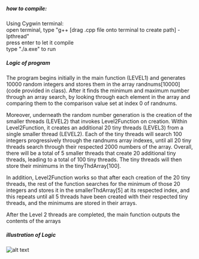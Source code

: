 ##### how to compile:  
Using Cygwin terminal:  
open terminal, type "g++ [drag .cpp file onto terminal to create path] -lpthread"  
press enter to let it compile  
type "./a.exe" to run  


##### Logic of program
The program begins initially in the main function (LEVEL1) and generates 10000 random integers and stores them in the array randnums[10000] (code provided in class).
After it finds the minimum and maximum number through an array search, by looking through each element in the array and comparing them to the comparison value set at index 0 of randnums.
 
 Moreover, underneath the random number generation is the creation of the smaller threads (LEVEL2) that invokes Level2Function on creation.
 Within Level2Function, it creates an additional 20 tiny threads (LEVEL3) from a single smaller thread (LEVEL2).
 Each of the tiny threads will search 100 integers progressively through the randnums array indexes, until all 20 tiny threads search through their respected 2000 numbers of the array.
 Overall, there will be a total of 5 smaller threads that create 20 additional tiny threads, leading to a total of 100 tiny threads.
 The tiny threads will then store their minimums in the tinyThdArray[100].
 
 In addition, Level2Function works so that after each creation of the 20 tiny threads, the rest of the function searches for the minimum of those 20 integers
 and stores it in the smallerThdArray[5] at its respected index, and this repeats until all 5 threads have been created with their respected tiny threads,
 and the minimums are stored in their arrays.
 
 After the Level 2 threads are completed, the main function outputs the contents of the arrays

##### illustration of Logic
![alt text](https://github.com/MarinosDakis/Operating-Systems-CS340/blob/master/Threaded%20Dynamic%20programming/Component%201%20%E2%80%93%201.png)

